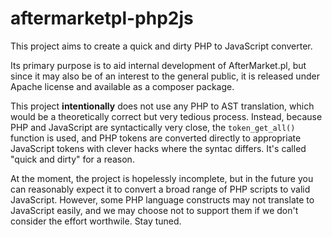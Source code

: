 # aftermarketpl-php2js

This project aims to create a quick and dirty PHP to JavaScript converter.

Its primary purpose is to aid internal development of AfterMarket.pl,
but since it may also be of an interest to the general public,
it is released under Apache license and available as a composer package.

This project **intentionally** does not use any PHP to AST translation,
which would be a theoretically correct but very tedious process.
Instead, because PHP and JavaScript are syntactically very close,
the `token_get_all()` function is used, and PHP tokens are converted directly
to appropriate JavaScript tokens with clever hacks where the syntac differs.
It's called "quick and dirty" for a reason.

At the moment, the project is hopelessly incomplete, but in the future
you can reasonably expect it to convert a broad range of PHP scripts to
valid JavaScript. However, some PHP language constructs may not translate to
JavaScript easily, and we may choose not to support them if we don't
consider the effort worthwile. Stay tuned.
